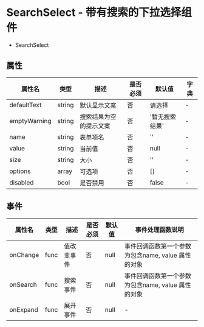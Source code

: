 # SearchSelect - 带有搜索的下拉选择组件


* SearchSelect

## 属性

属性名 | 类型 | 描述 | 是否必须 | 默认值 | 字典 |
------- | ------- | ------- | ------- | ------- | ------- |
defaultText | string | 默认显示文案 | 否 | 请选择 | - |
emptyWarning | string | 搜索结果为空的提示文案 | 否 | '暂无搜索结果' | - |
name | string | 表单项名 | 否 | '' | - |
value | string | 当前值 | 否 | null | - |
size | string | 大小 | 否 | '' | - |
options | array | 可选项 | 否 | [] | - |
disabled | bool | 是否禁用 | 否 | false | - |
  

## 事件
属性名 | 类型 | 描述 | 是否必须 | 默认值 | 事件处理函数说明 |
------- | ------- | ------- | ------- | ------- | ------- |
onChange | func | 值改变事件 | 否 | null | 事件回调函数第一个参数为包含name, value 属性的对象 |
onSearch | func | 搜索事件 | 否 | null | 事件回调函数第一个参数为包含name, value 属性的对象 |
onExpand | func | 展开事件 | 否 | null | - |


